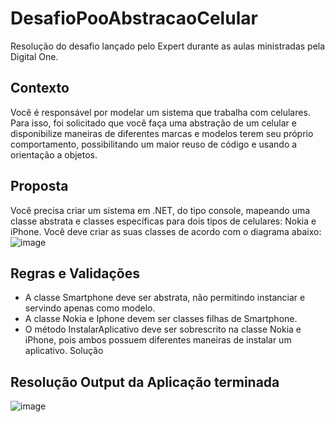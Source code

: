 # DesafioPooAbstracaoCelular
Resolução do desafio lançado pelo Expert durante as aulas ministradas pela Digital One.

## Contexto
Você é responsável por modelar um sistema que trabalha com celulares. Para isso, foi solicitado que você faça uma abstração de um celular e disponibilize maneiras de diferentes marcas e modelos terem seu próprio comportamento, possibilitando um maior reuso de código e usando a orientação a objetos.

## Proposta
Você precisa criar um sistema em .NET, do tipo console, mapeando uma classe abstrata e classes específicas para dois tipos de celulares: Nokia e iPhone. Você deve criar as suas classes de acordo com o diagrama abaixo:
![image](https://github.com/Lucasgyn94/DesafioPooAbstracaoCelular/assets/91031320/a121d24e-ea52-44d6-8d0c-e60a213799db)

## Regras e Validações
* A classe Smartphone deve ser abstrata, não permitindo instanciar e servindo apenas como modelo.
* A classe Nokia e Iphone devem ser classes filhas de Smartphone.
* O método InstalarAplicativo deve ser sobrescrito na classe Nokia e iPhone, pois ambos possuem diferentes maneiras de instalar um aplicativo.
Solução

## Resolução Output da Aplicação terminada
![image](https://github.com/Lucasgyn94/DesafioPooAbstracaoCelular/assets/91031320/cb203f2b-457e-425c-bdfb-1adc8e239507)
